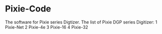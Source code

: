 # Pixie-Code
The software for Pixie series Digtizer.
The list of Pixie DGP series Digitizer:
1 Pixie-Net
2 Pixie-4e
3 Pixie-16
4 Pixie-32
